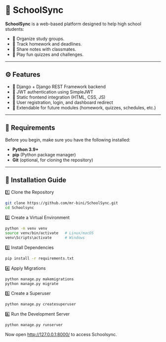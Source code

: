 # 🏫 SchoolSync

**SchoolSync**  is a web-based platform designed to help high school students:
- 🔹 Organize study groups.
- 🔹 Track homework and deadlines.
- 🔹 Share notes with classmates.
- 🔹 Play fun quizzes and challenges.
---

## ⚙️ Features

- 🔹 Django + Django REST Framework backend  
- 🔹 JWT authentication using SimpleJWT  
- 🔹 Static frontend integration (HTML, CSS, JS)  
- 🔹 User registration, login, and dashboard redirect  
- 🔹 Extendable for future modules (homework, quizzes, schedules, etc.)

---

## 🧩 Requirements

Before you begin, make sure you have the following installed:

- **Python 3.9+**
- **pip** (Python package manager)
- **Git** (optional, for cloning the repository)

---

## 🚀 Installation Guide

1️⃣ Clone the Repository
```bash
git clone https://github.com/mr-bini/SchoolSync.git
cd Schoolsync
```
2️⃣ Create a Virtual Environment
```bash
python -m venv venv
source venv/bin/activate   # Linux/macOS
venv\Scripts\activate      # Windows
```
3️⃣ Install Dependencies
```bash
pip install -r requirements.txt
```
4️⃣ Apply Migrations
```bash
python manage.py makemigrations
python manage.py migrate
```
5️⃣ Create a Superuser
```bash
python manage.py createsuperuser
```
6️⃣ Run the Development Server
```bash
python manage.py runserver
```
Now open http://127.0.0.1:8000/ to access Schoolsync.















